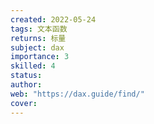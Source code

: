 ```yaml
---
created: 2022-05-24
tags: 文本函数
returns: 标量
subject: dax
importance: 3
skilled: 4
status: 
author: 
web: "https://dax.guide/find/"
cover: 
---
```


